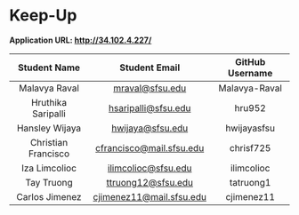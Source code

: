 # Keep-Up

**Application URL: <http://34.102.4.227/>**

|  Student Name        |  Student Email            |  GitHub Username |
| :------------------: | :-----------------------: | :--------------: |
|  Malavya Raval       |  mraval@sfsu.edu          |   Malavya-Raval  | 
|  Hruthika Saripalli  |  hsaripalli@sfsu.edu      |       hru952     |
|  Hansley Wijaya      |  hwijaya@sfsu.edu         |    hwijayasfsu   |
|  Christian Francisco |  cfrancisco@mail.sfsu.edu |     chrisf725    |
|  Iza Limcolioc       |  ilimcolioc@sfsu.edu      |    ilimcolioc    |   
|  Tay Truong          |  ttruong12@sfsu.edu       |    tatruong1     |
|  Carlos Jimenez      |  cjimenez11@mail.sfsu.edu |    cjimenez11    |
